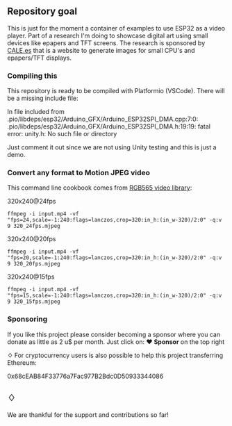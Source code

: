 ## Repository goal

This is just for the moment a container of examples to use ESP32 as a video player. Part of a research I'm doing to showcase digital art using small devices like epapers and TFT screens. 
The research is sponsored by [CALE.es](https://cale.es) that is a website to generate images for small CPU's and epapers/TFT displays. 

### Compiling this

This repository is ready to be compiled with Platformio (VSCode). There will be a missing include file:

In file included from .pio/libdeps/esp32/Arduino_GFX/Arduino_ESP32SPI_DMA.cpp:7:0:
.pio/libdeps/esp32/Arduino_GFX/Arduino_ESP32SPI_DMA.h:19:19: fatal error: unity.h: No such file or directory

Just comment it out since we are not using Unity testing and this is just a demo. 

### Convert any format to Motion JPEG video

This command line cookbook comes from [RGB565 video library](https://github.com/moononournation/RGB565_video):

320x240@24fps

`ffmpeg -i input.mp4 -vf "fps=24,scale=-1:240:flags=lanczos,crop=320:in_h:(in_w-320)/2:0" -q:v 9 320_24fps.mjpeg`

320x240@20fps

`ffmpeg -i input.mp4 -vf "fps=20,scale=-1:240:flags=lanczos,crop=320:in_h:(in_w-320)/2:0" -q:v 9 320_20fps.mjpeg`

320x240@15fps

`ffmpeg -i input.mp4 -vf "fps=15,scale=-1:240:flags=lanczos,crop=320:in_h:(in_w-320)/2:0" -q:v 9 320_15fps.mjpeg`

### Sponsoring

If you like this project please consider becoming a sponsor where you can donate as little as 2 u$ per month. Just click on:
**❤ Sponsor**  on the top right

**♢** For cryptocurrency users is also possible to help this project transferring Ethereum:

0x68cEAB84F33776a7Fac977B2Bdc0D50933344086

## ♢

We are thankful for the support and contributions so far!
